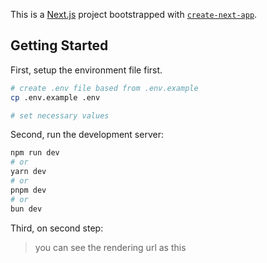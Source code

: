 This is a [Next.js](https://nextjs.org) project bootstrapped with [`create-next-app`](https://nextjs.org/docs/app/api-reference/cli/create-next-app).

## Getting Started

First, setup the environment file first.

```bash
# create .env file based from .env.example
cp .env.example .env

# set necessary values
```

Second, run the development server:

```bash
npm run dev
# or
yarn dev
# or
pnpm dev
# or
bun dev
```

Third, on second step:

> you can see the rendering url as this
